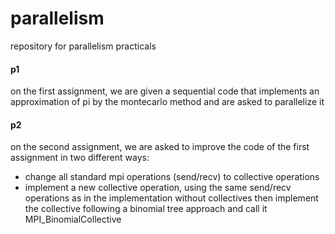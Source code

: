 # parallelism
repository for parallelism practicals

#### p1
on the first assignment, we are given a sequential code that implements an approximation of pi by the montecarlo method and are asked to parallelize it

#### p2
on the second assignment, we are asked to improve the code of the first assignment in two different ways:
- change all standard mpi operations (send/recv) to collective operations
- implement a new collective operation, using the same send/recv operations as in the implementation without collectives 
then implement the collective following a binomial tree approach and call it MPI_BinomialCollective
